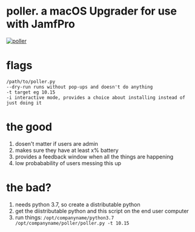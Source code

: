 # poller. a macOS Upgrader for use with JamfPro

[![poller](https://github.com/zackn9ne/poller/blob/master/img/demo.gif)](https://github.com/zackn9ne)

# flags
```
/path/to/poller.py
--dry-run runs without pop-ups and doesn't do anything
-t target eg 10.15
-i interactive mode, provides a choice about installing instead of just doing it
```

# the good
1. dosen't matter if users are admin
2. makes sure they have at least x% battery
3. provides a feedback window when all the things are happening
4. low probabability of users messing this up

# the bad?
1. needs python 3.7, so create a distributable python
2. get the diistributable python and this script on the end user computer
3. run things: `/opt/companyname/python3.7 /opt/companyname/poller/poller.py -t 10.15`

